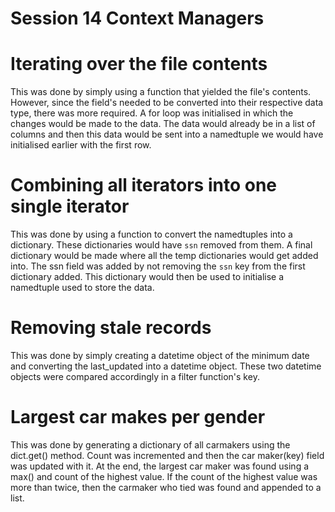 # Session 14 Context Managers

# Iterating over the file contents
This was done by simply using a function that yielded the file's contents. However, since the field's needed to be converted into their respective data type, there was more required. A for loop was initialised in which the changes would be made to the data. The data would already be in a list of columns and then this data would be sent into a namedtuple we would have initialised earlier with the first row.

# Combining all iterators into one single iterator
This was done by using a function to convert the namedtuples into a dictionary. These dictionaries would have `ssn` removed from them. A final dictionary would be made where all the temp dictionaries would get added into. The ssn field was added by not removing the `ssn` key from the first dictionary added. This dictionary would then be used to initialise a namedtuple used to store the data.

# Removing stale records
This was done by simply creating a datetime object of the minimum date and converting the last_updated into a datetime object. These two datetime objects were compared accordingly in a filter function's key.

# Largest car makes per gender
This was done by generating a dictionary of all carmakers using the dict.get() method. Count was incremented and then the car maker(key) field was updated with it. At the end, the largest car maker was found using a max() and count of the highest value. If the count of the highest value was more than twice, then the carmaker who tied was found and appended to a list.